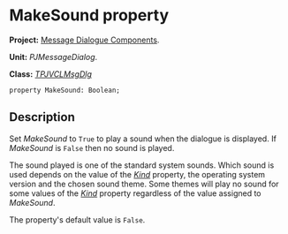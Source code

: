 # MakeSound property #

**Project:** [Message Dialogue Components](MessageDialogComponents.md).

**Unit:** _PJMessageDialog_.

**Class:** _[TPJVCLMsgDlg](TPJVCLMsgDlg.md)_

```
property MakeSound: Boolean;
```

## Description ##

Set _MakeSound_ to `True` to play a sound when the dialogue is displayed. If _MakeSound_ is `False` then no sound is played.

The sound played is one of the standard system sounds. Which sound is used depends on the value of the _[Kind](TPJVCLMsgDlgKind.md)_ property, the operating system version and the chosen sound theme. Some themes will play no sound for some values of the _[Kind](TPJVCLMsgDlgKind.md)_ property regardless of the value assigned to _MakeSound_.

The property's default value is `False`.